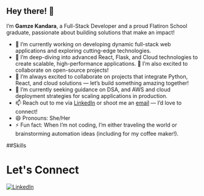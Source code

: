 ## Hey there! 👋  
I’m **Gamze Kandara**, a Full-Stack Developer and a proud Flatiron School graduate, passionate about building solutions that make an impact!

- 🔭 I’m currently working on developing dynamic full-stack web applications and exploring cutting-edge technologies.
- 🌱 I’m deep-diving into advanced React, Flask, and Cloud technologies to create scalable, high-performance applications.  🎉 I’m also excited to collaborate on open-source projects!
- 👯 I’m always excited to collaborate on projects that integrate Python, React, and cloud solutions — let’s build something amazing together!
- 🤔 I’m currently seeking guidance on DSA, and AWS and cloud deployment strategies for scaling applications in production.
- 📫 Reach out to me via [LinkedIn](https://www.linkedin.com/in/gamzekandara) or shoot me an [email](mailto:gamze.kandara@example.com) — I’d love to connect!
- 😄 Pronouns: She/Her
- ⚡ Fun fact: When I’m not coding, I’m either traveling the world or brainstorming automation ideas (including for my coffee maker!).

##Skills



# Let's Connect 
[![LinkedIn](https://img.shields.io/badge/LinkedIn-0077B5?style=social&logo=linkedin)](https://www.linkedin.com/in/gamzekandara/)



